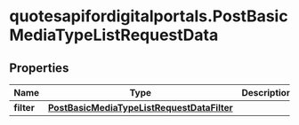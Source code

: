 # quotesapifordigitalportals.PostBasicMediaTypeListRequestData

## Properties

Name | Type | Description | Notes
------------ | ------------- | ------------- | -------------
**filter** | [**PostBasicMediaTypeListRequestDataFilter**](PostBasicMediaTypeListRequestDataFilter.md) |  | [optional] 



